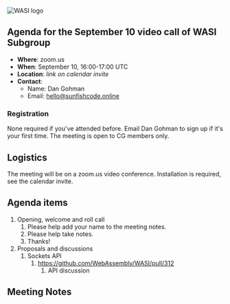 ![WASI logo](https://raw.githubusercontent.com/WebAssembly/WASI/main/WASI.png)

## Agenda for the September 10 video call of WASI Subgroup

- **Where**: zoom.us
- **When**: September 10, 16:00-17:00 UTC
- **Location**: *link on calendar invite*
- **Contact**:
    - Name: Dan Gohman
    - Email: hello@sunfishcode.online

### Registration

None required if you've attended before. Email Dan Gohman to sign up if it's
your first time. The meeting is open to CG members only.

## Logistics

The meeting will be on a zoom.us video conference.
Installation is required, see the calendar invite.

## Agenda items

1. Opening, welcome and roll call
    1. Please help add your name to the meeting notes.
    1. Please help take notes.
    1. Thanks!
1. Proposals and discussions
    1. Sockets API
        1. https://github.com/WebAssembly/WASI/pull/312
            1. API discussion

## Meeting Notes
